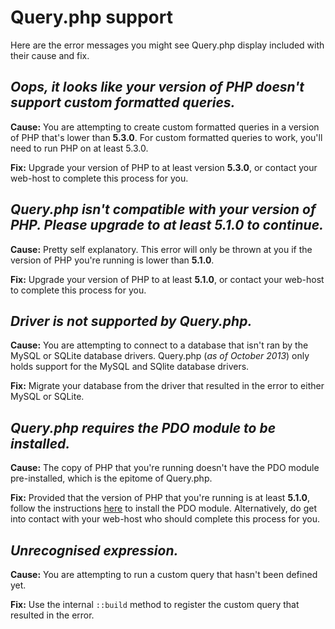 # Query.php support
Here are the error messages you might see Query.php display included with their cause and fix.

## _Oops, it looks like your version of PHP doesn't support custom formatted queries._ 

**Cause:** You are attempting to create custom formatted queries in a version of PHP that's lower than **5.3.0**. For custom formatted queries to work, you'll need to run PHP on at least 5.3.0.

**Fix:** Upgrade your version of PHP to at least version **5.3.0**, or contact your web-host to complete this process for you. 

## _Query.php isn't compatible with your version of PHP. Please upgrade to at least 5.1.0 to continue._

**Cause:** Pretty self explanatory. This error will only be thrown at you if the version of PHP you're running is lower than **5.1.0**.

**Fix:** Upgrade your version of PHP to at least **5.1.0**, or contact your web-host to complete this process for you.

## _Driver is not supported by Query.php._

**Cause:** You are attempting to connect to a database that isn't ran by the MySQL or SQLite database drivers. Query.php (<em>as of October 2013</em>) only holds support for the MySQL and SQlite database drivers.

**Fix:** Migrate your database from the driver that resulted in the error to either MySQL or SQLite. 

## _Query.php requires the PDO module to be installed._

**Cause:** The copy of PHP that you're running doesn't have the PDO module pre-installed, which is the epitome of Query.php.

**Fix:** Provided that the version of PHP that you're running is at least **5.1.0**, follow the instructions [here](http://php.net/manual/en/pdo.installation.php) to install the PDO module. Alternatively, do get into contact with your web-host who should complete this process for you.

## _Unrecognised expression._

**Cause:** You are attempting to run a custom query that hasn't been defined yet.

**Fix:** Use the internal `::build` method to register the custom query that resulted in the error.